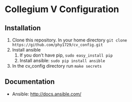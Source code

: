 Collegium V Configuration
=========================

Installation
------------
1. Clone this repository. In your home directory `git clone https://github.com/phy1729/cv_config.git`
2. Install ansible
	1. If you don't have pip, `sudo easy_install pip`
	2. Install ansible: `sudo pip install ansible`
3. In the cv_config directory run `make secrets`

Documentation
-------------
* Ansible: http://docs.ansible.com/

